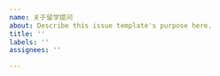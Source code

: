 ```yaml
---
name: 关于留学提问
about: Describe this issue template's purpose here.
title: ''
labels: ''
assignees: ''

---
```



